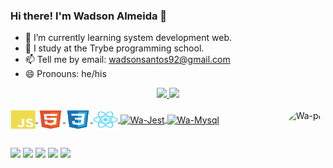 ### Hi there! I'm Wadson Almeida 👋

- 🌱 I’m currently learning system development web.
- 👯 I study at the Trybe programming school.
- 📫 Tell me by email: wadsonsantos92@gmail.com
- 😄 Pronouns: he/his

<div align="center">
  <a href="https://github.com/Wadson92">
  <img height="150em" src="https://github-readme-stats.vercel.app/api?username=Wadson92&show_icons=true&theme=gotham&include_all_commits=true&count_private=true"/>
  <img height="150em" src="https://github-readme-stats.vercel.app/api/top-langs/?username=Wadson92&layout=compact&langs_count=7&theme=gotham"/>
</div>

<div style="display: inline_block"><br>
  <img align="center" alt="Wa-Js" height="30" width="40" src="https://raw.githubusercontent.com/devicons/devicon/master/icons/javascript/javascript-plain.svg">
  <img align="center" alt="Wa-HTML" height="30" width="40" src="https://raw.githubusercontent.com/devicons/devicon/master/icons/html5/html5-original.svg">
  <img align="center" alt="Wa-CSS" height="30" width="40" src="https://raw.githubusercontent.com/devicons/devicon/master/icons/css3/css3-original.svg">
  <img align="center" alt="Wa-React" height="30" width="40" src="https://raw.githubusercontent.com/devicons/devicon/master/icons/react/react-original.svg">
  <img align="center" alt="Wa-Jest" height="30" width="40" src="https://cdn.jsdelivr.net/gh/devicons/devicon/icons/jest/jest-plain.svg">
  <img align="center" alt="Wa-Mysql" height="30" width="40" src="https://cdn.jsdelivr.net/gh/devicons/devicon/icons/mysql/mysql-original-wordmark.svg">
  <img align="right" alt="Wa-pic" height="150" style="border-radius:50px;" src="https://media.discordapp.net/attachments/891775207801495636/891775301103796254/download20210900164846.png">
</div>
  
  ##
 
<div> 
  <a href="https://www.instagram.com/wadson_almeida/" target="_blank"><img src="https://img.shields.io/badge/-Instagram-%23E4405F?style=for-the-badge&logo=instagram&logoColor=white" target="_blank"></a>
  <a href="https://www.facebook.com/wadson.santos.520" target="_blank"><img src="https://img.shields.io/badge/Facebook-1877F2?style=for-the-badge&logo=facebook&logoColor=white" target="_blank"></a> 
  <a href="mailto:wadsonsantos92@gmail.com"><img src="https://img.shields.io/badge/Gmail-D14836?style=for-the-badge&logo=gmail&logoColor=white" target="_blank"></a>
  <a href="https://www.linkedin.com/in/wadson-almeida-b19763b8/" target="_blank"><img src="https://img.shields.io/badge/-LinkedIn-%230077B5?style=for-the-badge&logo=linkedin&logoColor=white" target="_blank"></a> 
  <a href="https://stackoverflow.com/users/16921342/wadson-almeida" target="_blank"><img src="https://img.shields.io/badge/Stack_Overflow-FE7A16?style=for-the-badge&logo=stack-overflow&logoColor=white" target="_blank"></a> 
</div>
